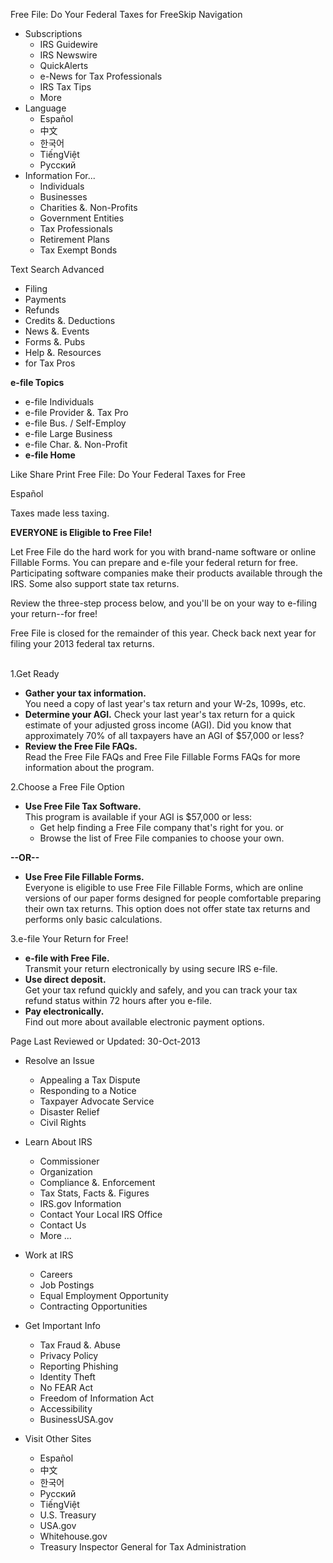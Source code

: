 Free File: Do Your Federal Taxes for FreeSkip Navigation

*   Subscriptions
    *   IRS Guidewire
    *   IRS Newswire
    *   QuickAlerts
    *   e-News for Tax Professionals
    *   IRS Tax Tips
    *   More
*   Language
    *   Español
    *   中文
    *   한국어
    *   TiếngViệt
    *   Pусский
*   Information For...
    *   Individuals
    *   Businesses
    *   Charities &. Non-Profits
    *   Government Entities
    *   Tax Professionals
    *   Retirement Plans
    *   Tax Exempt Bonds

Text Search Advanced

*   Filing
*   Payments
*   Refunds
*   Credits &. Deductions
*   News &. Events
*   Forms &. Pubs
*   Help &. Resources
*   for Tax Pros

**e-file Topics**

*   e-file Individuals
*   e-file Provider &. Tax Pro
*   e-file Bus. / Self-Employ
*   e-file Large Business
*   e-file Char. &. Non-Profit
*   **e-file Home**

Like Share Print Free File: Do Your Federal Taxes for Free

Español

  
Taxes made less taxing.

**EVERYONE is Eligible to Free File!**

Let Free File do the hard work for you with brand-name software or online Fillable Forms. You can prepare and e-file your federal return for free. Participating software companies make their products available through the IRS. Some also support state tax returns.

Review the three-step process below, and you'll be on your way to e-filing your return--for free!

  
  
  

Free File is closed for the remainder of this year. Check back next year for filing your 2013 federal tax returns.  
 

1.Get Ready

*   **Gather your tax information.**  
    You need a copy of last year's tax return and your W-2s, 1099s, etc.
*   **Determine your AGI.** Check your last year's tax return for a quick estimate of your adjusted gross income (AGI). Did you know that approximately 70% of all taxpayers have an AGI of $57,000 or less?
*   **Review the Free File FAQs.**  
    Read the Free File FAQs and Free File Fillable Forms FAQs for more information about the program.

2.Choose a Free File Option

*   **Use Free File Tax Software.**  
    This program is available if your AGI is $57,000 or less:
    *   Get help finding a Free File company that's right for you. or
    *   Browse the list of Free File companies to choose your own.

**\--OR--**

*   **Use Free File Fillable Forms.**  
    Everyone is eligible to use Free File Fillable Forms, which are online versions of our paper forms designed for people comfortable preparing their own tax returns. This option does not offer state tax returns and performs only basic calculations.

3.e-file Your Return for Free!

*   **e-file with Free File.**  
    Transmit your return electronically by using secure IRS e-file.
*   **Use direct deposit.**  
    Get your tax refund quickly and safely, and you can track your tax refund status within 72 hours after you e-file.
*   **Pay electronically.**  
    Find out more about available electronic payment options.

Page Last Reviewed or Updated: 30-Oct-2013

*   Resolve an Issue
    
    *   Appealing a Tax Dispute
    *   Responding to a Notice
    *   Taxpayer Advocate Service
    *   Disaster Relief
    *   Civil Rights
*   Learn About IRS
    
    *   Commissioner
    *   Organization
    *   Compliance &. Enforcement
    *   Tax Stats, Facts &. Figures
    *   IRS.gov Information
    *   Contact Your Local IRS Office
    *   Contact Us
    *   More ...
*   Work at IRS
    
    *   Careers
    *   Job Postings
    *   Equal Employment Opportunity
    *   Contracting Opportunities
*   Get Important Info
    
    *   Tax Fraud &. Abuse
    *   Privacy Policy
    *   Reporting Phishing
    *   Identity Theft
    *   No FEAR Act
    *   Freedom of Information Act
    *   Accessibility
    *   BusinessUSA.gov
*   Visit Other Sites
    
    *   Español
    *   中文
    *   한국어
    *   Pусский
    *   TiếngViệt
    *   U.S. Treasury
    *   USA.gov
    *   Whitehouse.gov
    *   Treasury Inspector General for Tax Administration